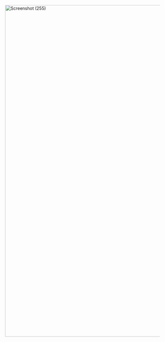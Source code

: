 <img width="1920" height="1080" alt="Screenshot (255)" src="https://github.com/user-attachments/assets/6f19ef58-0645-4373-ac67-bdf770200248" />
